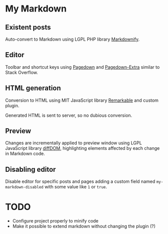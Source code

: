 # My Markdown

## Existent posts

Auto-convert to Markdown using LGPL PHP library [Markdownify](https://github.com/Elephant418/Markdownify).

## Editor

Toolbar and shortcut keys using [Pagedown](https://github.com/balpha/pagedown) and [Pagedown-Extra](https://github.com/jmcmanus/pagedown-extra)
similar to Stack Overflow.

## HTML generation

Conversion to HTML using MIT JavaScript library [Remarkable](https://github.com/jonschlinkert/remarkable) and custom plugin. 

Generated HTML is sent to server, so no dubious conversion.

## Preview

Changes are incrementally applied to preview window using LGPL JavaScript library [diffDOM](https://github.com/fiduswriter/diffDOM),
highlighting elements affected by each change in Markdown code.

## Disabling editor

Disable editor for specific posts and pages adding a custom field named `my-markdown-disabled` with some value like `1` or `true`.

# TODO

- Configure project properly to minify code
- Make it possible to extend markdown without changing the plugin (?) 

